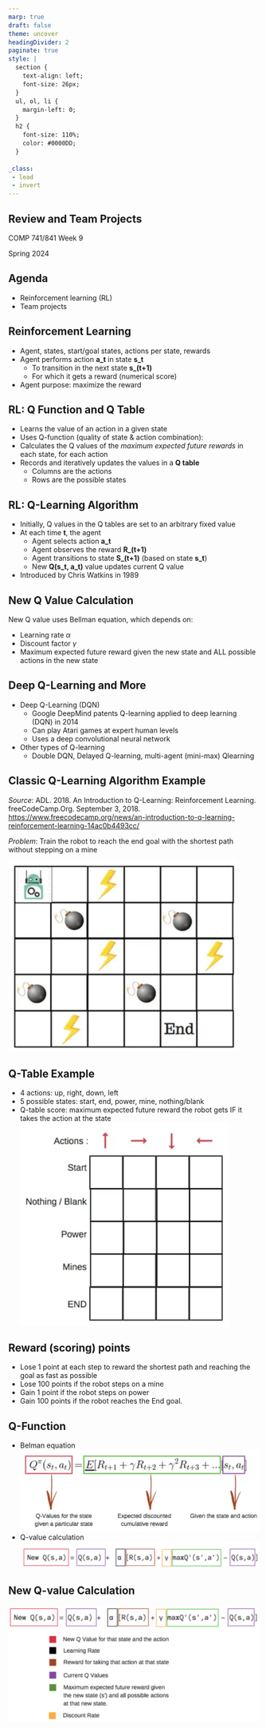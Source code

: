 ```yaml
---
marp: true
draft: false
theme: uncover
headingDivider: 2
paginate: true
style: |
  section {
    text-align: left;
    font-size: 26px;
  }
  ul, ol, li {
    margin-left: 0;
  }
  h2 {
    font-size: 110%;
    color: #0000DD;
  }

_class:
 - lead
 - invert
---
```


## Review and Team Projects
COMP 741/841 Week 9

Spring 2024

## Agenda
- Reinforcement learning (RL)
- Team projects

## Reinforcement Learning
- Agent, states, start/goal states, actions per state, rewards
- Agent performs action **a_t** in state **s_t**
  - To transition in the next state **s_(t+1)**
  - For which it gets a reward (numerical score)
- Agent purpose: maximize the reward

## RL: Q Function and Q Table
- Learns the value of an action in a given state
- Uses Q-function (quality of state & action combination):
- Calculates the Q values of the *maximum expected future rewards* in each state, for each action
- Records and iteratively updates the values in a **Q table**
  - Columns are the actions
  - Rows are the possible states

## RL: Q-Learning Algorithm
- Initially, Q values in the Q tables are set to an arbitrary fixed value
- At each time **t**, the agent
  - Agent selects action **a_t**
  - Agent observes the reward **R_(t+1)**
  - Agent transitions to state **S_(t+1)** (based on state **s_t**)
  - New **Q(s_t, a_t)** value updates current Q value
- Introduced by Chris Watkins in 1989

## New Q Value Calculation
New Q value uses Bellman equation, which depends on:
- Learning rate $\alpha$
- Discount factor $\gamma$
- Maximum expected future reward given the new state and ALL possible actions in the new state

## Deep Q-Learning and More
- Deep Q-Learning (DQN)
  - Google DeepMind patents Q-learning applied to deep learning (DQN) in 2014
  - Can play Atari games at expert human levels
  - Uses a deep convolutional neural network
- Other types of Q-learning
  - Double DQN, Delayed Q-learning, multi-agent (mini-max) Qlearning

## Classic Q-Learning Algorithm Example
*Source*: ADL. 2018. An Introduction to Q-Learning: Reinforcement Learning. freeCodeCamp.Org. September 3, 2018. https://www.freecodecamp.org/news/an-introduction-to-q-learning-reinforcement-learning-14ac0b4493cc/

*Problem*: Train the robot to reach the end goal with the shortest path without stepping on a mine

![img](robot-mining-maze.png)

## Q-Table Example
- 4 actions: up, right, down, left
- 5 possible states: start, end, power, mine, nothing/blank
- Q-table score: maximum expected future reward the robot gets IF it takes the action at the state
![img](q-table-empty.png)

## Reward (scoring) points
- Lose 1 point at each step to reward the shortest path and reaching the goal as fast as possible
- Lose 100 points if the robot steps on a mine
- Gain 1 point if the robot steps on power
- Gain 100 points if the robot reaches the End goal.

## Q-Function
- Belman equation
![img](q-function-formula.png)
- Q-value calculation
![img](q-function-update.png)

## New Q-value Calculation
![img](new-q-value.png)



